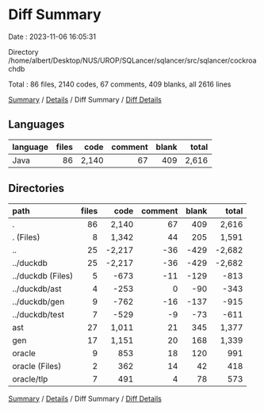# Diff Summary

Date : 2023-11-06 16:05:31

Directory /home/albert/Desktop/NUS/UROP/SQLancer/sqlancer/src/sqlancer/cockroachdb

Total : 86 files,  2140 codes, 67 comments, 409 blanks, all 2616 lines

[Summary](results.md) / [Details](details.md) / Diff Summary / [Diff Details](diff-details.md)

## Languages
| language | files | code | comment | blank | total |
| :--- | ---: | ---: | ---: | ---: | ---: |
| Java | 86 | 2,140 | 67 | 409 | 2,616 |

## Directories
| path | files | code | comment | blank | total |
| :--- | ---: | ---: | ---: | ---: | ---: |
| . | 86 | 2,140 | 67 | 409 | 2,616 |
| . (Files) | 8 | 1,342 | 44 | 205 | 1,591 |
| .. | 25 | -2,217 | -36 | -429 | -2,682 |
| ../duckdb | 25 | -2,217 | -36 | -429 | -2,682 |
| ../duckdb (Files) | 5 | -673 | -11 | -129 | -813 |
| ../duckdb/ast | 4 | -253 | 0 | -90 | -343 |
| ../duckdb/gen | 9 | -762 | -16 | -137 | -915 |
| ../duckdb/test | 7 | -529 | -9 | -73 | -611 |
| ast | 27 | 1,011 | 21 | 345 | 1,377 |
| gen | 17 | 1,151 | 20 | 168 | 1,339 |
| oracle | 9 | 853 | 18 | 120 | 991 |
| oracle (Files) | 2 | 362 | 14 | 42 | 418 |
| oracle/tlp | 7 | 491 | 4 | 78 | 573 |

[Summary](results.md) / [Details](details.md) / Diff Summary / [Diff Details](diff-details.md)